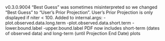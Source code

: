 v0.3.0.9004 
“Best Guess” was sometimes misinterpreted so we changed “Best Guess” to “User’s Prior Projection”. User’s Prior Projection is only displayed if niter < 100.
Added to internal.args:
-plot.observed.data.long.term
-plot.observed.data.short.term
-lower.bound.label
-upper.bound.label
PDF now includes short-term (dates of observed data) and long-term (until Projection End Date) plots